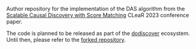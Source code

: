 Author repository for the implementation of the DAS algorithm from the [Scalable Causal Discovery with Score Matching](https://www.amazon.science/publications/scalable-causal-discovery-with-score-matching) CLeaR 2023 conference paper.

The code is planned to be released as part of the [dodiscover](https://www.pywhy.org/dodiscover/) ecosystem. Until then, please refer to the [forked repository](https://github.com/francescomontagna/dodiscover/tree/toporder-methods).
